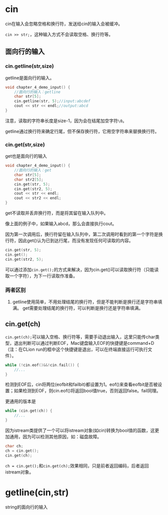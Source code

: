 # cin

cin在输入会忽略空格和换行符，发送给cin的输入会被缓冲。

`cin >> str;`，这种输入方式不会读取空格、换行符等。

## 面向行的输入

### cin.getline(str,size)

getline是面向行的输入。

```cpp
void chapter_4_demo_input() {
    //面向行的输入：getline
    char str[5];
    cin.getline(str, 5);//input:abcdef
    cout << str << endl;//output:abcd
}
```

注意，读取的字符串长度是size-1，因为会在结尾加空字符`\0`。

getline通过换行符来确定行尾，但不保存换行符，它用空字符串来替换换行符。

### cin.get(str,size)

get也是面向行的输入

```cpp
void chapter_4_demo_input() {
    //面向行的输入：get
    char str[5];
    char str2[5];
    cin.get(str, 5);
    cin.get(str2, 5);
    cout << str << endl;
    cout << str2 << endl;
}
```

get不读取并丢弃换行符，而是将其留在输入队列中。

像上面的例子中，如果输入abcd，那么会直接执行cout。

因为第一次调用后，换行符留在输入队列中，第二次调用时看到的第一个字符是换行符，因此get()认为已到达行尾，而没有发现任何可读取的内容。

```cpp
cin.get(str, 5);
cin.get();
cin.get(str2, 5);
```

可以通过添加`cin.get();`的方式来解决，因为cin.get()可以读取换行符（只能读取一个字符），为下一行读取作准备。

### 两者区别

1.  getline使用简单，不用处理结尾的换行符，但是不能判断是换行还是字符串填满。
    get需要处理结尾的换行符，可以判断是换行还是字符串填满。

## cin.get(ch)

`cin.get(ch);`可以输入空格、换行符等，需要手动退出输入，这里只能传char类型，退出判断可以通过判断EOF，Mac键盘输入EOF的快捷键是command+D（注：在CLion run的框中这个快捷键是退出，可以在终端直接运行可执行文件）。

```cpp
while (!cin.eof()&&!cin.fail()) {
    //...
}
```

检测到EOF后，cin将两位(eofbit和failbit)都设置为1。eof()来查看eofbit是否被设置；如果检测到EOF，则cin.eof()将返回bool值true，否则返回false。fail同理。

更通用的版本是

```cpp
while (cin.get(ch)) {
    //...
}
```

因为istream类提供了一个可以将istream对象(如cin)转换为bool值的函数，这更加通用，因为可以检测其他原因，如：磁盘故障。

```cpp
char ch;
ch = cin.get();
cin.get(ch);
```

`ch = cin.get();`和`cin.get(ch);`效果相同，只是前者返回编码，后者返回istream对象。

# getline(cin,str)

string的面向行的输入